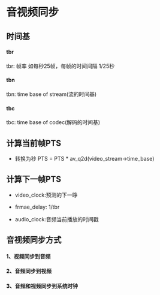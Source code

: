 # 音视频同步



## 时间基
#### tbr
tbr: 帧率
如每秒25帧，每帧的时间间隔 1/25秒

#### tbn
tbn: time base of stream(流的时间基)


#### tbc
tbc: time base of codec(解码的时间基)



## 计算当前帧PTS

- 转换为秒
PTS = PTS * av_q2d(video_stream->time_base)

## 计算下一帧PTS

- video_clock:预测的下一睁

- frmae_delay: 1/tbr

- audio_clock:音频当前播放的时间戳



## 音视频同步方式

#### 1、视频同步到音频



#### 2、音频同步到视频

#### 3、音频和视频同步到系统时钟


